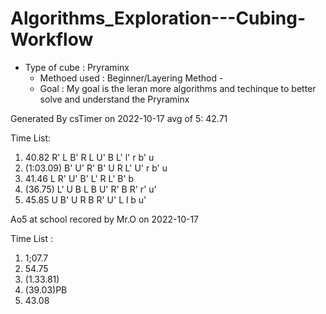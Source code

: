 # Algorithms_Exploration---Cubing-Workflow

* Type of cube : Pryraminx 
  * Methoed used : Beginner/Layering Method -
  * Goal : My goal is the leran more algorithms and techinque to better solve and understand the Pryraminx 

Generated By csTimer on 2022-10-17
avg of 5: 42.71

Time List:
1. 40.82   R' L B' R L U' B L' l' r b' u 
2. (1:03.09)   B' U' R' B' U R L' U' r b' u 
3. 41.46   L R' U' B' L' R L' B' b 
4. (36.75)   L' U B L B U' R' B R' r' u' 
5. 45.85   U B' U R B R' U' L l b u'

Ao5 at school recored by Mr.O on 2022-10-17

Time List : 
1. 1;07.7
2. 54.75
3. (1.33.81)
4. (39.03)PB
5. 43.08
